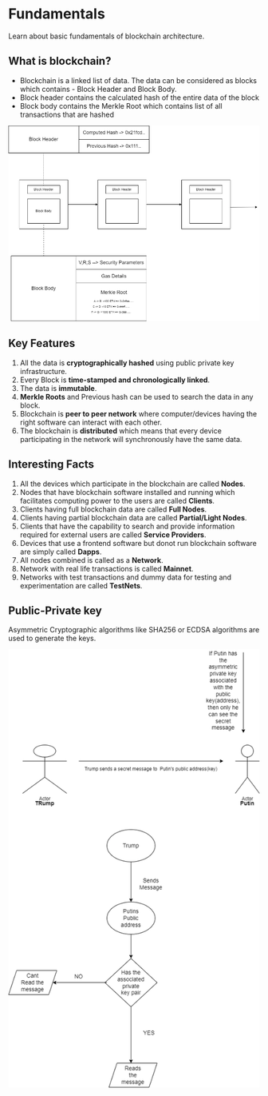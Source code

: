 # Fundamentals

Learn about basic fundamentals of blockchain architecture.

## What is blockchain?

* Blockchain is a linked list of data. The data can be considered as blocks which contains - Block Header and Block Body.
* Block header contains the calculated hash of the entire data of the block
* Block body contains the Merkle Root which contains list of all transactions that are hashed

![Fundamentals-1](https://github.com/Verseium/web3-architecture/blob/main/Diagrams/Fundamentals-1.drawio.png)


## Key Features

1. All the data is **cryptographically hashed** using public private key infrastructure.
2. Every Block is **time-stamped and chronologically linked**.
3. The data is **immutable**.
4. **Merkle Roots** and Previous hash can be used to search the data in any block.
5. Blockchain is **peer to peer network** where computer/devices having the right software can interact with each other.
6. The blockchain is **distributed** which means that every device participating in the network will synchronously have the same data.

## Interesting Facts

1. All the devices which participate in the blockchain are called **Nodes**.
2. Nodes that have blockchain software installed and running which facilitates computing power to the users are called **Clients**.
3. Clients having full blockchain data are called **Full Nodes**.
4. Clients having partial blockchain data are called **Partial/Light Nodes**.
5. Clients that have the capability to search and provide information required for external users are called **Service Providers**.
6. Devices that use a frontend software but donot run blockchain software are simply called **Dapps**.
7. All nodes combined is called as a **Network**.
8. Network with real life transactions is called **Mainnet**.
9. Networks with test transactions and dummy data for testing and experimentation are called **TestNets**.


## Public-Private key

Asymmetric Cryptographic algorithms like SHA256 or ECDSA algorithms are used to generate the keys.

![Fundamentals-2](https://github.com/Verseium/web3-architecture/blob/main/Diagrams/Fundamentals-2.drawio.png)


